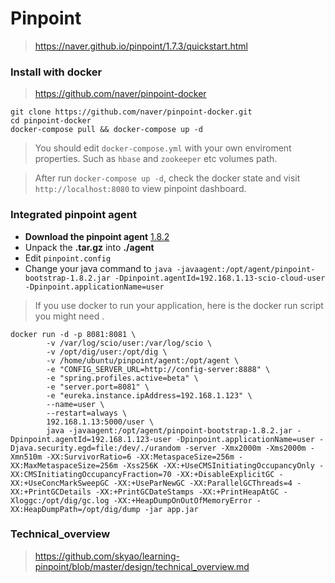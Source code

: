 # Pinpoint
> https://naver.github.io/pinpoint/1.7.3/quickstart.html

### Install with docker
> https://github.com/naver/pinpoint-docker
```
git clone https://github.com/naver/pinpoint-docker.git
cd pinpoint-docker
docker-compose pull && docker-compose up -d
```
> You should edit `docker-compose.yml` with your own enviroment properties. Such as `hbase` and `zookeeper` etc volumes path.

> After run `docker-compose up -d`, check the docker state and visit `http://localhost:8080` to view pinpoint dashboard.


### Integrated pinpoint agent

* **Download the pinpoint agent** [1.8.2](https://github.com/naver/pinpoint/releases/download/1.8.2/pinpoint-agent-1.8.2.tar.gz)
* Unpack the **.tar.gz** into **./agent**
* Edit `pinpoint.config`
* Change your java command to `java -javaagent:/opt/agent/pinpoint-bootstrap-1.8.2.jar -Dpinpoint.agentId=192.168.1.13-scio-cloud-user -Dpinpoint.applicationName=user`
> If you use docker to run your application, here is the docker run script you might need .
```
docker run -d -p 8081:8081 \
        -v /var/log/scio/user:/var/log/scio \
        -v /opt/dig/user:/opt/dig \
        -v /home/ubuntu/pinpoint/agent:/opt/agent \
        -e "CONFIG_SERVER_URL=http://config-server:8888" \
        -e "spring.profiles.active=beta" \
        -e "server.port=8081" \
        -e "eureka.instance.ipAddress=192.168.1.123" \
        --name=user \
        --restart=always \
        192.168.1.13:5000/user \
        java -javaagent:/opt/agent/pinpoint-bootstrap-1.8.2.jar -Dpinpoint.agentId=192.168.1.123-user -Dpinpoint.applicationName=user -Djava.security.egd=file:/dev/./urandom -server -Xmx2000m -Xms2000m -Xmn510m -XX:SurvivorRatio=6 -XX:MetaspaceSize=256m -XX:MaxMetaspaceSize=256m -Xss256K -XX:+UseCMSInitiatingOccupancyOnly -XX:CMSInitiatingOccupancyFraction=70 -XX:+DisableExplicitGC -XX:+UseConcMarkSweepGC -XX:+UseParNewGC -XX:ParallelGCThreads=4 -XX:+PrintGCDetails -XX:+PrintGCDateStamps -XX:+PrintHeapAtGC -Xloggc:/opt/dig/gc.log -XX:+HeapDumpOnOutOfMemoryError -XX:HeapDumpPath=/opt/dig/dump -jar app.jar
```

### Technical_overview
> https://github.com/skyao/learning-pinpoint/blob/master/design/technical_overview.md